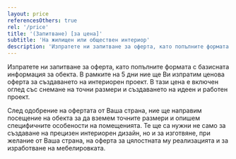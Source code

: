 ```yaml
---
layout: price
referencesOthers: true
rel: '/price'
title: '(Запитване) [за цена]'
subtitle: 'На жилищен или обществен интериор'
description: 'Изпратете ни запитване за оферта, като попълните формата с необходимата ни информация за обекта. В рамките на 5 дни ние ще Ви изпратим ценова оферта за създаването на интериорен проект. В тази цена е включен оглед със снемане на точни размери и създаването на идеен и работен проект. '
---
```

Изпратете ни запитване за оферта, като попълните формата с базисната информация за обекта. В рамките на 5 дни ние ще Ви изпратим ценова оферта за създаването на интериорен проект. В тази цена е включен оглед със снемане на точни размери и създаването на идеен и работен проект. 

След одобрение на офертата от Ваша страна, ние ще направим посещение на обекта за да вземем точните размери и опишем специфичните особености на помещенията. Те ще са нужни не само за създаване на прецизен интериорен дизайн, но и за изготвяне, при желание от Ваша страна, на оферта за цялостната му реализацията и за изработване на мебелировката.
